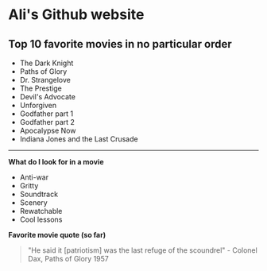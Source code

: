 # Ali's Github website

## Top 10 favorite movies in no particular order 
- The Dark Knight 
- Paths of Glory
- Dr. Strangelove 
- The Prestige 
- Devil's Advocate  
- Unforgiven 
- Godfather part 1 
- Godfather part 2
- Apocalypse Now  
- Indiana Jones and the Last Crusade
---
**What do I look for in a movie**
- Anti-war 
- Gritty 
- Soundtrack 
- Scenery 
- Rewatchable 
- Cool lessons

**Favorite movie quote (so far)** 
>"He said it [patriotism] was the last refuge of the scoundrel" 
> \- Colonel Dax, Paths of Glory 1957

